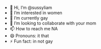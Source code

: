 - 👋 Hi, I’m @sussyliam
- 👀 I’m interested in women
- 🌱 I’m currently gay
- 💞️ I’m looking to collaborate with your mom
- 📫 How to reach me NA
- 😄 Pronouns: it that
- ⚡ Fun fact: in not gay
